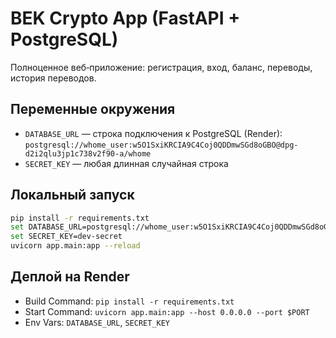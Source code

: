 
# BEK Crypto App (FastAPI + PostgreSQL)

Полноценное веб‑приложение: регистрация, вход, баланс, переводы, история переводов.

## Переменные окружения
- `DATABASE_URL` — строка подключения к PostgreSQL (Render): `postgresql://whome_user:w5O1SxiKRCIA9C4Coj0QDDmwSGd8oGBO@dpg-d2i2qlu3jp1c738v2f90-a/whome`
- `SECRET_KEY` — любая длинная случайная строка

## Локальный запуск
```bash
pip install -r requirements.txt
set DATABASE_URL=postgresql://whome_user:w5O1SxiKRCIA9C4Coj0QDDmwSGd8oGBO@dpg-d2i2qlu3jp1c738v2f90-a/whome
set SECRET_KEY=dev-secret
uvicorn app.main:app --reload
```

## Деплой на Render
- Build Command: `pip install -r requirements.txt`
- Start Command: `uvicorn app.main:app --host 0.0.0.0 --port $PORT`
- Env Vars: `DATABASE_URL`, `SECRET_KEY`
```
